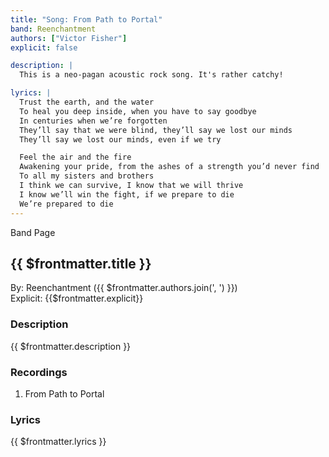 ```yaml
---
title: "Song: From Path to Portal"
band: Reenchantment
authors: ["Victor Fisher"]
explicit: false

description: |
  This is a neo-pagan acoustic rock song. It's rather catchy!

lyrics: |
  Trust the earth, and the water
  To heal you deep inside, when you have to say goodbye
  In centuries when we’re forgotten
  They’ll say that we were blind, they’ll say we lost our minds
  They’ll say we lost our minds, even if we try

  Feel the air and the fire
  Awakening your pride, from the ashes of a strength you’d never find
  To all my sisters and brothers
  I think we can survive, I know that we will thrive
  I know we’ll win the fight, if we prepare to die
  We’re prepared to die
---
```


<g-link to="/16">Band Page</g-link>

## {{ $frontmatter.title }}

By: <g-link to="/16">Reenchantment</g-link> ({{ $frontmatter.authors.join(', ') }})  
Explicit: {{$frontmatter.explicit}}

### Description

<vue-markdown>{{ $frontmatter.description }}</vue-markdown>

### Recordings

1. <g-link to="/109">From Path to Portal</g-link>

### Lyrics

<vue-markdown>{{ $frontmatter.lyrics }}</vue-markdown>
